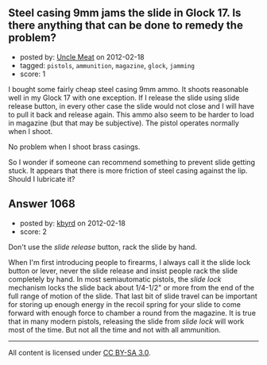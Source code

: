 ## Steel casing 9mm jams the slide in Glock 17. Is there anything that can be done to remedy the problem?

- posted by: [Uncle Meat](https://stackexchange.com/users/-1/49-uncle-meat) on 2012-02-18
- tagged: `pistols`, `ammunition`, `magazine`, `glock`, `jamming`
- score: 1

I bought some fairly cheap steel casing 9mm ammo. It shoots reasonable well in my Glock 17 with one exception. If I release the slide using slide release button, in every other case the slide would not close and I will have to pull it back and release again. This ammo also seem to be harder to load in magazine (but that may be subjective). The pistol operates normally when I shoot.

No problem when I shoot brass casings.

So I wonder if someone can recommend something to prevent slide getting stuck. It appears that there is more friction of steel casing against the lip. Should I lubricate it?




## Answer 1068

- posted by: [kbyrd](https://stackexchange.com/users/-1/37-kbyrd) on 2012-02-18
- score: 2

Don't use the *slide release* button, rack the slide by hand.

When I'm first introducing people to firearms, I always call it the slide lock button or lever, never the slide release and insist people rack the slide completely by hand.
In most semiautomatic pistols, the *slide lock* mechanism locks the slide back about 1/4-1/2" or more from the end of the full range of motion of the slide. That last bit of slide travel can be important for storing up enough energy in the recoil spring for your slide to come forward with enough force to chamber a round from the magazine. It is true that in many modern pistols, releasing the slide from *slide lock* will work most of the time. But not all the time and not with all ammunition.







---

All content is licensed under [CC BY-SA 3.0](https://creativecommons.org/licenses/by-sa/3.0/).
